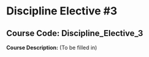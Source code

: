 # Discipline Elective #3

## Course Code: Discipline_Elective_3

**Course Description:**
(To be filled in)